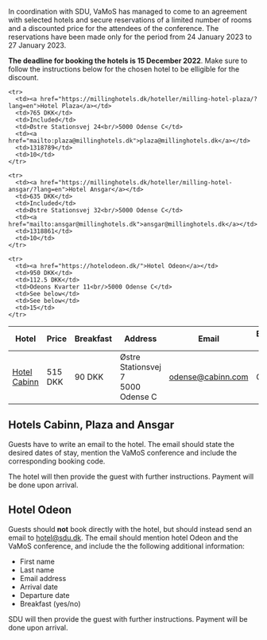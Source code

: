 In coordination with SDU, VaMoS has managed to come to an agreement with
selected hotels and secure reservations of a limited number of rooms and a
discounted price for the attendees of the conference. The reservations have been
made only for the period from 24 January 2023 to 27 January 2023.

**The deadline for booking the hotels is 15 December 2022**. Make sure to follow
the instructions below for the chosen hotel to be elligible for the discount.

<table class="table">
  <thead>
    <tr>
      <th><strong>Hotel</strong></th>
      <th><strong>Price</strong></th>
      <th><strong>Breakfast</strong></th>
      <th><strong>Address</strong></th>
      <th><strong>Email</strong></th>
      <th><strong>Booking code</strong></th>
      <th><strong>Rooms</strong></th>
    </tr>
  </thead>
  
  <tbody>
    <tr>
      <td><a href="https://en.cabinn.com/hotel/cabinn-odense">Hotel Cabinn</a></td>
      <td>515 DKK</td>
      <td>90 DKK</td>
      <td>Østre Stationsvej 7<br/>5000 Odense C</td>
      <td><a href="mailto:odense@cabinn.com">odense@cabinn.com</a></td>
      <td>CBSHSL</td>
      <td>25</td>
    </tr>
    
    <tr>
      <td><a href="https://millinghotels.dk/hoteller/milling-hotel-plaza/?lang=en">Hotel Plaza</a></td>
      <td>765 DKK</td>
      <td>Included</td>
      <td>Østre Stationsvej 24<br/>5000 Odense C</td>
      <td><a href="mailto:plaza@millinghotels.dk">plaza@millinghotels.dk</a></td>
      <td>1318789</td>
      <td>10</td>
    </tr>
    
    <tr>
      <td><a href="https://millinghotels.dk/hoteller/milling-hotel-ansgar/?lang=en">Hotel Ansgar</a></td>
      <td>635 DKK</td>
      <td>Included</td>
      <td>Østre Stationsvej 32<br/>5000 Odense C</td>
      <td><a href="mailto:ansgar@millinghotels.dk">ansgar@millinghotels.dk</a></td>
      <td>1318861</td>
      <td>10</td>
    </tr>
    
    <tr>
      <td><a href="https://hotelodeon.dk/">Hotel Odeon</a></td>
      <td>950 DKK</td>
      <td>112.5 DKK</td>
      <td>Odeons Kvarter 11<br/>5000 Odense C</td>
      <td>See below</td>
      <td>See below</td>
      <td>15</td>
    </tr>
  </tbody>
</table>

## Hotels Cabinn, Plaza and Ansgar

Guests have to write an email to the hotel. The email should state the desired
dates of stay, mention the VaMoS conference and include the corresponding
booking code.

The hotel will then provide the guest with further instructions. Payment will be
done upon arrival.

## Hotel Odeon

Guests should **not** book directly with the hotel, but should instead send an
email to <a href="mailto:hotel@sdu.dk">hotel@sdu.dk</a>. The email should
mention hotel Odeon and the VaMoS conference, and include the the following
additional information:

- First name
- Last name
- Email address
- Arrival date
- Departure date
- Breakfast (yes/no)

SDU will then provide the guest with further instructions. Payment will be done
upon arrival.
